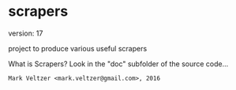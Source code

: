scrapers
========

version: 17

project to produce various useful scrapers

What is Scrapers? Look in the "doc" subfolder of the source code...

	Mark Veltzer <mark.veltzer@gmail.com>, 2016
